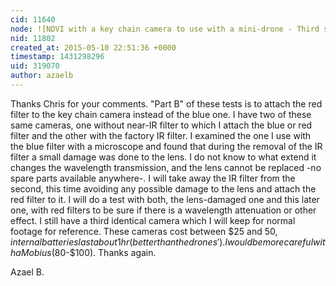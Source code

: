 ```yaml
---
cid: 11640
node: ![NDVI with a key chain camera to use with a mini-drone - Third steps Part A](../notes/azaelb/05-09-2015/ndvi-with-a-key-chain-camera-to-use-with-a-mini-drone-third-steps-part-a)
nid: 11802
created_at: 2015-05-10 22:51:36 +0000
timestamp: 1431298296
uid: 319070
author: azaelb
---
```


Thanks Chris for your comments. "Part B" of these tests is to attach the red filter to the key chain camera instead of the blue one. I have two of these same cameras, one without near-IR filter to which I attach the blue or red filter and the other with the factory IR filter. I examined the one I use with the blue filter with a microscope and found that during the removal of the IR filter a small damage was done to the lens. I do not know to what extend it changes the wavelength transmission, and the lens cannot be replaced -no spare parts available anywhere-. I will take away the IR filter from the second, this time avoiding any possible damage to the lens and attach the red filter to it. I will do a test with both, the lens-damaged one and this later one, with red filters to be sure if there is a wavelength attenuation or other effect.  I still have a third identical camera which I will keep for normal footage for reference. These cameras cost between $25 and $50, internal batteries last about 1hr (better than the drones'). I would be more careful with a Mobius ($80-$100). Thanks again.

Azael B.